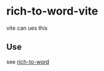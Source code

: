 # rich-to-word-vite

vite can ues this

## Use

see [rich-to-word](https://github.com/iclae/rich-to-word.git)
